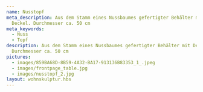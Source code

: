 ```yaml
---
name: Nusstopf
meta_description: Aus dem Stamm eines Nussbaumes gefertigter Behälter mit
  Deckel. Durchmesser ca. 50 cm
meta_keywords:
  - Nuss
  - Topf
description: Aus dem Stamm eines Nussbaumes gefertigter Behälter mit Deckel.
  Durchmesser ca. 50 cm
pictures:
  - images/859BA68D-8B59-4A32-BA17-913136B83353_1_.jpeg
  - images/frontpage_table.jpg
  - images/nusstopf_2.jpg
layout: wohnskulptur.hbs
---
```

